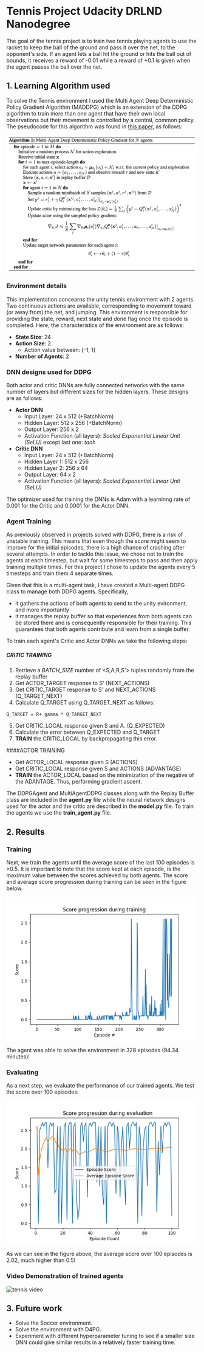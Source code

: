 # Tennis Project Udacity DRLND Nanodegree
The goal of the tennis project is to train two tennis playing agents to use
the racket to keep the ball of the ground and pass it over the net, to the opponent's side.
If an agent lets a ball hit the ground or hits the ball out of bounds, it receives a reward of -0.01
while a reward of +0.1 is given when the agent passes the ball over the net.

## 1. Learning Algorithm used
To solve the Tennis environment I used the Multi Agent Deep Deterministic Policy Gradient Algorithm (MADDPG) which is
an extension of the DDPG algorithm to train more than one agent that have their own local
observations but their movement is controlled by a central, common policy. The pseudocode for this algorithm was found in
[this paper](https://arxiv.org/pdf/1706.02275v4.pdf), as follows:

![algorithm pseudo](maddpg.png)

### Environment details
This implementation concearns the unity tennis environment with 2 agents. Two continuous actions are available, corresponding to movement toward (or away from) the net, and jumping.
This environment is responsible for providing the state, reward, next state and done flag once the episode is completed. 
Here, the characteristics of the environment are as follows:
- **State Size**: 24
- **Action Size**: 2
  - Action value between: [-1, 1]
- **Number of Agents**: 2

### DNN designs used for DDPG
Both actor and critic DNNs are fully connected networks with the same number of layers but 
different sizes for the hidden layers. These designs are as follows:
- **Actor DNN**
  - Input Layer: 24 x 512 (+BatchNorm)
  - Hidden Layer: 512 x 256 (+BatchNorm)
  - Output Layer: 256 x 2
  - Activation Function (all layers): *Scaled Exponential Linear Unit (SeLU)* except last one: *tanh*
- **Critic DNN**
  - Input Layer: 24 x 512  (+BatchNorm)
  - Hidden Layer 1: 512 x 256 
  - Hidden Layer 2: 256 x 64
  - Output Layer: 64 x 2
  - Activation Function (all layers): *Scaled Exponential Linear Unit (SeLU)*
  
The optimizer used for training the DNNs is Adam with a learninng rate of 0.001 for the Critic and 0.0001 for the Actor DNN.

### Agent Training
As previously observed in projects solved with DDPG, there is a risk of unstable training. This means that 
even though the score might seem to improve for the initial episodes, there is a high chance of crashing after
several attempts. In order to tackle this issue, we chose not to train the agents at each timestep, but wait 
for some timesteps to pass and then apply training multiple times. For this project I chose to update 
the agents every 5 timesteps and train them 4 separate times.

Given that this is a multi-agent task, I have created a Multi-agent DDPG class to manage both DDPG agents. Specifically,
- it gathers the actions of both agents to send to the unity evironment, and more importantly
- it manages the replay buffer so that experiences from both agents can be stored there and is consequently 
responsible for their training. This guarantees that both agents contribute and learn from a single buffer.

To train each agent's Critic and Actor DNNs we take the following steps:

##### CRITIC TRAINING
1. Retrieve a *BATCH_SIZE* number of <S,A,R,S'> tuples randomly from the replay buffer
2. Get ACTOR_TARGET response to S' (NEXT_ACTIONS)
3. Get CRITIC_TARGET response to S' and NEXT_ACTIONS (Q_TARGET_NEXT)
4. Calculate Q_TARGET using Q_TARGET_NEXT as follows:
```
Q_TARGET = R+ gamma * Q_TARGET_NEXT
```

5. Get CRITIC_LOCAL response given S and A. (Q_EXPECTED)
6. Calculate the error between Q_EXPECTED and Q_TARGET
7. **TRAIN** the CRITIC_LOCAL by backpropagating this error.

####ACTOR TRAINING

- Get ACTOR_LOCAL response given S (ACTIONS)
- Get CRITIC_LOCAL response given S and ACTIONS (ADVANTAGE)
- **TRAIN** the ACTOR_LOCAL based on the minimization of the negative of the ADANTAGE. Thus, 
  performing gradient ascent.


The DDPGAgent and MultiAgentDDPG classes along with the Replay Buffer class are included in the **agent.py** file while the neural network designs used for the actor and the critic
are described in the **model.py** file. To train the agents we use the **train_agent.py** file.

## 2. Results

### Training
Next, we train the agents until the average score of the last 100 episodes is >0.5. It is important to note that the score 
kept at each episode, is the maximum value between the scores achieved by both agents. The score and average score progression during training can be seen 
in the figure below.

![train prog](training_progression.png)

The agent was able to solve the environment in 328 episodes (94.34 minutes)!

### Evaluating
As a next step, we evaluate the performance of our trained agents. We test the score over 100 episodes:

![test prog](test_progression.png)

As we can see in the figure above, the average score over 100 episodes is 2.02, much higher than 0.5!

### Video Demonstration of trained agents
![tennis video](tennis.gif)

## 3. Future work
- Solve the Soccer environment.
- Solve the environment with D4PG.
- Experiment with different hyperparameter tuning to see if a smaller size DNN could give similar
results in a relatively faster training time.
